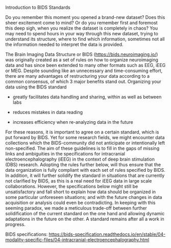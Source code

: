 Introduction to BIDS Standards

Do you remember this moment you opened a brand-new dataset? Does this sheer excitement come to mind? Or do you remember first and foremost this deep sigh, when you realize the dataset is completely in chaos? You may need to spend hours in your way through this new dataset, trying to understand its structure, where to find which information, sometimes not all the information needed to interpret the data is provided. 

The Brain Imaging Data Structure or BIDS (https://bids.neuroimaging.io/) was originally created as a set of rules on how to organize neuroimaging data and has since been extended to many other formats such as EEG, iEEG or MEG. Despite sounding like an unnecessary and time-consuming effort, there are many advantages of restructuring your data according to a common consensus, of which 3 major benefits stand out. Organizing your data using the BIDS standard 

- greatly facilitates data handling and sharing, within as well as between labs 

- reduces mistakes in data reading 

- increases efficiency when re-analyzing data in the future 

For these reasons, it is important to agree on a certain standard, which is put forward by BIDS. Yet for some research fields, we might encounter data collections which the BIDS-community did not anticipate or intentionally left non-specified. The aim of these guidelines is to fill in the gaps of missing links and ambiguities in the specifications for intracranial electroencephalography (iEEG) in the context of deep brain stimulation (DBS) research. Adopting the rules further below, will thus ensure that the data organization is fully compliant with each set of rules specified by BIDS. In addition, it will further solidify the standard in situations that are currently not clarified by BIDS, as this is a real need for iEEG data in large scale collaborations. However, the specifications below might still be unsatisfactory and fall short to explain how data should be organized in some particular unforeseen situations; and with the future changes in data acquisition or analysis could even be contradicting. In keeping with this seeming paradox, we made a meticulous trade-off between further solidification of the current standard on the one hand and allowing dynamic adaptations in the future on the other. A standard remains after all a work in progress. 

BIDS specifications: https://bids-specification.readthedocs.io/en/stable/04-modality-specific-files/04-intracranial-electroencephalography.html 
